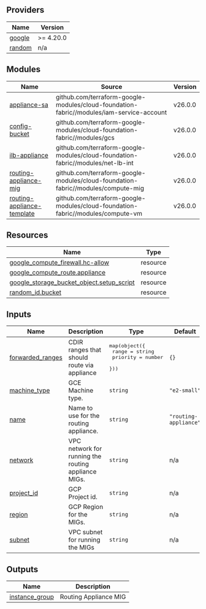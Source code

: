 <!-- BEGIN_TF_DOCS -->
## Providers

| Name | Version |
|------|---------|
| <a name="provider_google"></a> [google](#provider\_google) | >= 4.20.0 |
| <a name="provider_random"></a> [random](#provider\_random) | n/a |

## Modules

| Name | Source | Version |
|------|--------|---------|
| <a name="module_appliance-sa"></a> [appliance-sa](#module\_appliance-sa) | github.com/terraform-google-modules/cloud-foundation-fabric//modules/iam-service-account | v26.0.0 |
| <a name="module_config-bucket"></a> [config-bucket](#module\_config-bucket) | github.com/terraform-google-modules/cloud-foundation-fabric//modules/gcs | v26.0.0 |
| <a name="module_ilb-appliance"></a> [ilb-appliance](#module\_ilb-appliance) | github.com/terraform-google-modules/cloud-foundation-fabric//modules/net-lb-int | v26.0.0 |
| <a name="module_routing-appliance-mig"></a> [routing-appliance-mig](#module\_routing-appliance-mig) | github.com/terraform-google-modules/cloud-foundation-fabric//modules/compute-mig | v26.0.0 |
| <a name="module_routing-appliance-template"></a> [routing-appliance-template](#module\_routing-appliance-template) | github.com/terraform-google-modules/cloud-foundation-fabric//modules/compute-vm | v26.0.0 |

## Resources

| Name | Type |
|------|------|
| [google_compute_firewall.hc-allow](https://registry.terraform.io/providers/hashicorp/google/latest/docs/resources/compute_firewall) | resource |
| [google_compute_route.appliance](https://registry.terraform.io/providers/hashicorp/google/latest/docs/resources/compute_route) | resource |
| [google_storage_bucket_object.setup_script](https://registry.terraform.io/providers/hashicorp/google/latest/docs/resources/storage_bucket_object) | resource |
| [random_id.bucket](https://registry.terraform.io/providers/hashicorp/random/latest/docs/resources/id) | resource |

## Inputs

| Name | Description | Type | Default | Required |
|------|-------------|------|---------|:--------:|
| <a name="input_forwarded_ranges"></a> [forwarded\_ranges](#input\_forwarded\_ranges) | CDIR ranges that should route via appliance | <pre>map(object({<br>    range    = string<br>    priority = number<br>  }))</pre> | `{}` | no |
| <a name="input_machine_type"></a> [machine\_type](#input\_machine\_type) | GCE Machine type. | `string` | `"e2-small"` | no |
| <a name="input_name"></a> [name](#input\_name) | Name to use for the routing appliance. | `string` | `"routing-appliance"` | no |
| <a name="input_network"></a> [network](#input\_network) | VPC network for running the routing appliance MIGs. | `string` | n/a | yes |
| <a name="input_project_id"></a> [project\_id](#input\_project\_id) | GCP Project id. | `string` | n/a | yes |
| <a name="input_region"></a> [region](#input\_region) | GCP Region for the MIGs. | `string` | n/a | yes |
| <a name="input_subnet"></a> [subnet](#input\_subnet) | VPC subnet for running the MIGs | `string` | n/a | yes |

## Outputs

| Name | Description |
|------|-------------|
| <a name="output_instance_group"></a> [instance\_group](#output\_instance\_group) | Routing Appliance MIG |
<!-- END_TF_DOCS -->